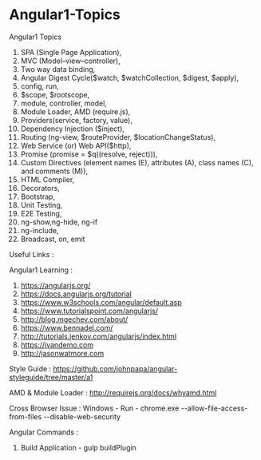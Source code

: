 # Angular1-Topics
Angular1 Topics

1. SPA (Single Page Application), 
2. MVC (Model–view–controller),
3. Two way data binding,
4. Angular Digest Cycle($watch, $watchCollection, $digest, $apply),
5. config, run,
6. $scope, $rootscope,
7. module, controller, model,
8. Module Loader, AMD (require.js),
9. Providers(service, factory, value),
10. Dependency Injection ($inject),
11. Routing (ng-view, $routeProvider, $locationChangeStatus),
12. Web Service (or) Web API($http),
13. Promise (promise = $q((resolve, reject))),
14. Custom Directives (element names (E), attributes (A), class names (C), and comments (M)),
15. HTML Compiler,
16. Decorators,
17. Bootstrap,
18. Unit Testing,
19. E2E Testing,
20. ng-show,ng-hide, ng-if
21. ng-include,
22. Broadcast, on, emit

Useful Links :

Angular1 Learning :
1. https://angularjs.org/
2. https://docs.angularjs.org/tutorial
3. https://www.w3schools.com/angular/default.asp
4. https://www.tutorialspoint.com/angularjs/
5. http://blog.mgechev.com/about/
6. https://www.bennadel.com/
7. http://tutorials.jenkov.com/angularjs/index.html
8. https://jvandemo.com
9. http://jasonwatmore.com

Style Guide : https://github.com/johnpapa/angular-styleguide/tree/master/a1

AMD & Module Loader : http://requirejs.org/docs/whyamd.html

Cross Browser Issue : Windows - Run - chrome.exe --allow-file-access-from-files --disable-web-security

Angular Commands :
1. Build Application - gulp buildPlugin
